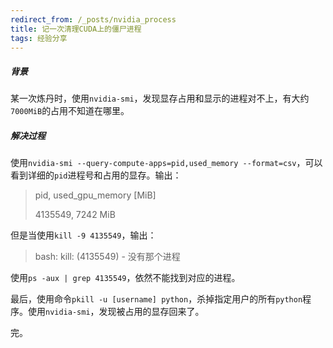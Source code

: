 ```yaml
---
redirect_from: /_posts/nvidia_process
title: 记一次清理CUDA上的僵尸进程
tags: 经验分享
---
```



##### 背景

某一次炼丹时，使用`nvidia-smi`，发现显存占用和显示的进程对不上，有大约`7000MiB`的占用不知道在哪里。

##### 解决过程

使用`nvidia-smi --query-compute-apps=pid,used_memory --format=csv`，可以看到详细的`pid`进程号和占用的显存。输出：

> pid, used_gpu_memory [MiB]
> 
> 4135549, 7242 MiB

但是当使用`kill -9 4135549`，输出：

> bash: kill: (4135549) - 没有那个进程

使用`ps -aux | grep 4135549`，依然不能找到对应的进程。

最后，使用命令`pkill -u [username] python`，杀掉指定用户的所有`python`程序。使用`nvidia-smi`，发现被占用的显存回来了。

完。

